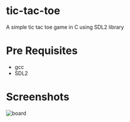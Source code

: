 # tic-tac-toe
A simple tic tac toe game in C using SDL2 library

# Pre Requisites
* gcc
* SDL2
# Screenshots
![board](https://user-images.githubusercontent.com/13931506/27763774-d9f519f0-5ea7-11e7-9b71-2d47a78f517e.png)
